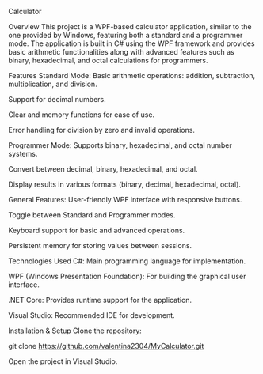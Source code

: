 
Calculator

Overview
This project is a WPF-based calculator application, similar to the one provided by Windows, featuring both a standard and a programmer mode. The application is built in C# using the WPF framework and provides basic arithmetic functionalities along with advanced features such as binary, hexadecimal, and octal calculations for programmers.

Features
Standard Mode:
Basic arithmetic operations: addition, subtraction, multiplication, and division.

Support for decimal numbers.

Clear and memory functions for ease of use.

Error handling for division by zero and invalid operations.

Programmer Mode:
Supports binary, hexadecimal, and octal number systems.

Convert between decimal, binary, hexadecimal, and octal.

Display results in various formats (binary, decimal, hexadecimal, octal).

General Features:
User-friendly WPF interface with responsive buttons.

Toggle between Standard and Programmer modes.

Keyboard support for basic and advanced operations.

Persistent memory for storing values between sessions.

Technologies Used
C#: Main programming language for implementation.

WPF (Windows Presentation Foundation): For building the graphical user interface.

.NET Core: Provides runtime support for the application.

Visual Studio: Recommended IDE for development.

Installation & Setup
Clone the repository:

git clone https://github.com/valentina2304/MyCalculator.git

Open the project in Visual Studio.
